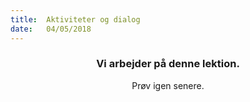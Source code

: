 ```yaml
---
title:  Aktiviteter og dialog
date:   04/05/2018
---
```


### <center>Vi arbejder på denne lektion.</center>
<center>Prøv igen senere.</center>